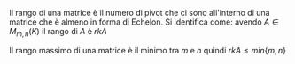 Il rango di una matrice è il numero di pivot che ci sono all'interno di una matrice che è almeno in forma di Echelon.  Si identifica come: avendo $A\in M_{m,n}(K)$ il rango di $A$ è $rkA$

Il rango massimo di una matrice è il minimo tra $m$ e $n$ quindi $rkA\leq min\{m,n\}$